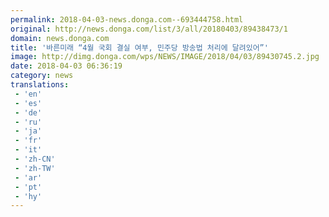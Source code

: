 ```yaml
---
permalink: 2018-04-03-news.donga.com--693444758.html
original: http://news.donga.com/list/3/all/20180403/89438473/1
domain: news.donga.com
title: '바른미래 “4월 국회 결실 여부, 민주당 방송법 처리에 달려있어”'
image: http://dimg.donga.com/wps/NEWS/IMAGE/2018/04/03/89430745.2.jpg
date: 2018-04-03 06:36:19
category: news
translations: 
 - 'en'
 - 'es'
 - 'de'
 - 'ru'
 - 'ja'
 - 'fr'
 - 'it'
 - 'zh-CN'
 - 'zh-TW'
 - 'ar'
 - 'pt'
 - 'hy'
---
```


